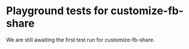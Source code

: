 # Playground tests for customize-fb-share
We are still awaiting the first test run for customize-fb-share.
